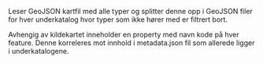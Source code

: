 Leser GeoJSON kartfil med alle typer og splitter denne opp i GeoJSON filer for hver underkatalog hvor typer som ikke hører med er filtrert bort.

Avhengig av kildekartet inneholder en property med navn kode på hver feature. Denne korreleres mot innhold i metadata.json fil som allerede ligger i underkatalogene.
